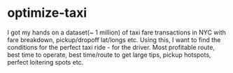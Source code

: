 # optimize-taxi
I got my hands on a dataset(~ 1 million) of taxi fare transactions in NYC with fare breakdown, pickup/dropoff lat/longs etc. Using this, I want to find the conditions for the perfect taxi ride - for the driver. Most profitable route, best time to operate, best time/route to get large tips, pickup hotspots, perfect loitering spots etc. 
